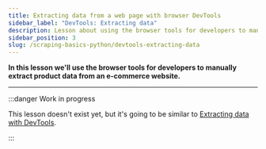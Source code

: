 ```yaml
---
title: Extracting data from a web page with browser DevTools
sidebar_label: "DevTools: Extracting data"
description: Lesson about using the browser tools for developers to manually extract product data from an e-commerce website.
sidebar_position: 3
slug: /scraping-basics-python/devtools-extracting-data
---
```


**In this lesson we'll use the browser tools for developers to manually extract product data from an e-commerce website.**

---

:::danger Work in progress

This lesson doesn't exist yet, but it's going to be similar to [Extracting data with DevTools](../scraping_basics_javascript/data_extraction/devtools_continued.md).

:::
